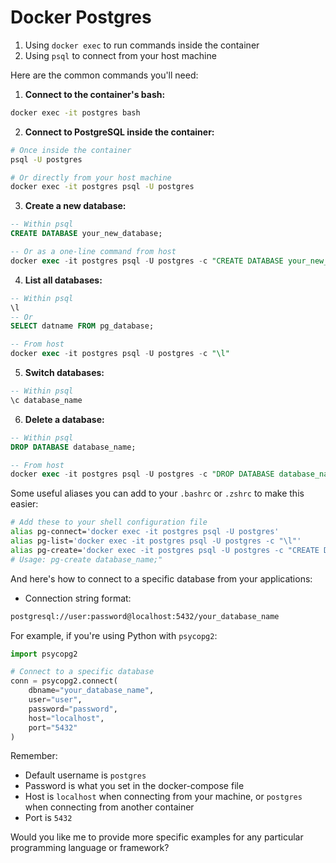 # Docker Postgres

1. Using `docker exec` to run commands inside the container
2. Using `psql` to connect from your host machine

Here are the common commands you'll need:

1. **Connect to the container's bash:**

```bash
docker exec -it postgres bash
```

2. **Connect to PostgreSQL inside the container:**

```bash
# Once inside the container
psql -U postgres

# Or directly from your host machine
docker exec -it postgres psql -U postgres
```

3. **Create a new database:**

```sql
-- Within psql
CREATE DATABASE your_new_database;

-- Or as a one-line command from host
docker exec -it postgres psql -U postgres -c "CREATE DATABASE your_new_database;"
```

4. **List all databases:**

```sql
-- Within psql
\l
-- Or
SELECT datname FROM pg_database;

-- From host
docker exec -it postgres psql -U postgres -c "\l"
```

5. **Switch databases:**

```sql
-- Within psql
\c database_name
```

6. **Delete a database:**

```sql
-- Within psql
DROP DATABASE database_name;

-- From host
docker exec -it postgres psql -U postgres -c "DROP DATABASE database_name;"
```

Some useful aliases you can add to your `.bashrc` or `.zshrc` to make this easier:

```bash
# Add these to your shell configuration file
alias pg-connect='docker exec -it postgres psql -U postgres'
alias pg-list='docker exec -it postgres psql -U postgres -c "\l"'
alias pg-create='docker exec -it postgres psql -U postgres -c "CREATE DATABASE'
# Usage: pg-create database_name;"
```

And here's how to connect to a specific database from your applications:

- Connection string format:

```txt
postgresql://user:password@localhost:5432/your_database_name
```

For example, if you're using Python with `psycopg2`:

```python
import psycopg2

# Connect to a specific database
conn = psycopg2.connect(
    dbname="your_database_name",
    user="user",
    password="password",
    host="localhost",
    port="5432"
)
```

Remember:

- Default username is `postgres`
- Password is what you set in the docker-compose file
- Host is `localhost` when connecting from your machine, or `postgres` when connecting from another container
- Port is `5432`

Would you like me to provide more specific examples for any particular programming language or framework?
